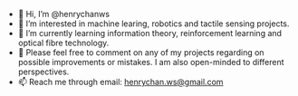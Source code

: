 - 👋 Hi, I’m @henrychanws
- 👀 I’m interested in machine learing, robotics and tactile sensing projects. 
- 🌱 I’m currently learning information theory, reinforcement learning and optical fibre technology. 
- 💞️ Please feel free to comment on any of my projects regarding on possible improvements or mistakes. I am also open-minded to different perspectives.
- 📫 Reach me through email: henrychan.ws@gmail.com 

<!---
henrychanws/henrychanws is a ✨ special ✨ repository because its `README.md` (this file) appears on your GitHub profile.
You can click the Preview link to take a look at your changes.
--->
